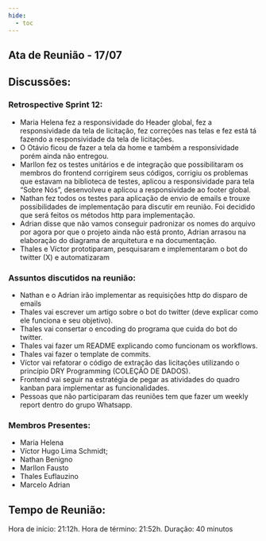 ```yaml
---
hide:
  - toc
---
```


## Ata de Reunião - 17/07 

## Discussões:
### Retrospective Sprint 12:

* Maria Helena fez a responsividade do Header global, fez a responsividade da tela de licitação, fez correções nas telas e fez está tá fazendo a responsividade da tela de licitações.
* O Otávio ficou de fazer a tela da home e também a responsividade porém ainda não entregou.
* Marllon fez os testes unitários e de integração que possibilitaram os membros do frontend corrigirem seus códigos, corrigiu os problemas que estavam na biblioteca de testes, aplicou a responsividade para tela “Sobre Nós”, desenvolveu e aplicou a responsividade ao footer global.
* Nathan fez todos os testes para aplicação de envio de emails e trouxe possibilidades de implementação para discutir em reunião. Foi decidido que será feitos os métodos http para implementação.
* Adrian disse que não vamos conseguir padronizar os nomes do arquivo por agora por que o projeto ainda não está pronto, Adrian arrasou na elaboração do diagrama de arquitetura e na documentação.
* Thales e Víctor prototiparam, pesquisaram e implementaram o bot do twitter (X) e automatizaram

### Assuntos discutidos na reunião:
* Nathan e o Adrian irão implementar as requisições http do disparo de emails
* Thales vai escrever um artigo sobre o bot do twitter (deve explicar como ele funciona e seu objetivo).
* Thales vai consertar o encoding do programa que cuida do bot do twitter.
* Thales vai fazer um README explicando como funcionam os workflows.
* Thales vai fazer o template de commits.
* Víctor vai refatorar o código de extração das licitações utilizando o princípio DRY Programming (COLEÇÃO DE DADOS).
* Frontend vai seguir na estratégia de pegar as atividades do quadro kanban para implementar as funcionalidades.
* Pessoas que não participaram das reuniões tem que fazer um weekly report dentro do grupo Whatsapp.

### Membros Presentes:
- Maria Helena
- Víctor Hugo Lima Schmidt;
- Nathan Benigno
- Marllon Fausto
- Thales Euflauzino
- Marcelo Adrian


## Tempo de Reunião:
Hora de início: 21:12h.
Hora de término: 21:52h.
Duração: 40 minutos
